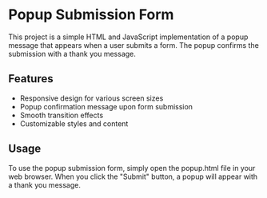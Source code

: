 # Popup Submission Form
This project is a simple HTML and JavaScript implementation of a popup message that appears when a 
user submits a form. The popup confirms the submission with a thank you message.

## Features
* Responsive design for various screen sizes
* Popup confirmation message upon form submission
* Smooth transition effects
* Customizable styles and content

## Usage
To use the popup submission form, simply open the popup.html file in your web browser. When you click the "Submit" button, a popup will appear with a thank you message.
